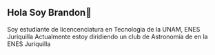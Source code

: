## Hola Soy Brandon👋

Soy estudiante de licencenciatura en Tecnologia de la UNAM, ENES Juriquilla
Actualmente estoy diridiendo un club de Astronomía de en la ENES Juriquilla
